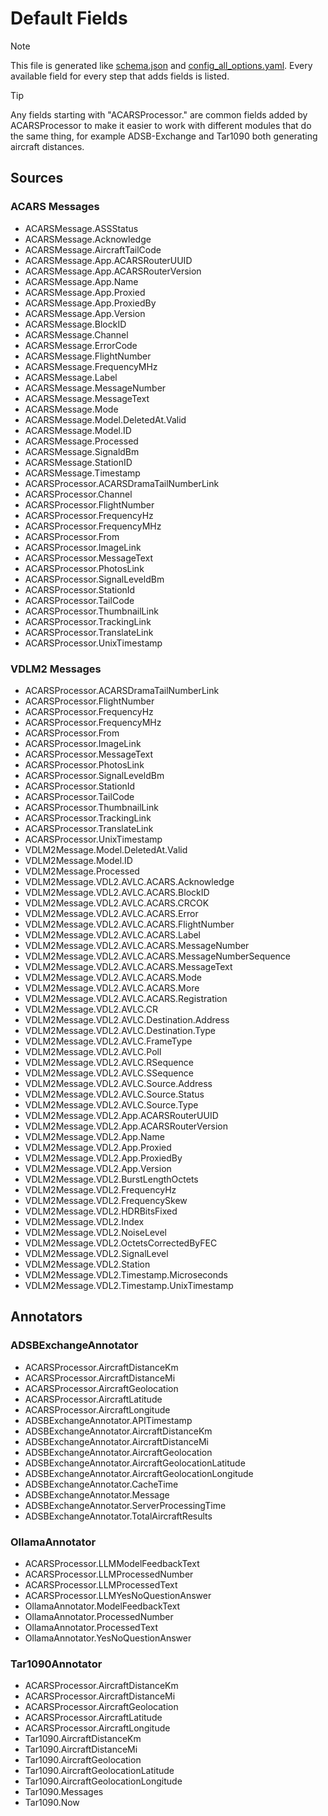 # Default Fields

> [!NOTE] 
> This file is generated like [schema.json](schema.json) and
> [config_all_options.yaml](config_all_options.yaml). Every available field for
> every step that adds fields is listed.

> [!TIP]
> Any fields starting with "ACARSProcessor." are common fields added by
> ACARSProcessor to make it easier to work with different modules that do the
> same thing, for example ADSB-Exchange and Tar1090 both generating aircraft
> distances.

## Sources

### ACARS Messages

- ACARSMessage.ASSStatus
- ACARSMessage.Acknowledge
- ACARSMessage.AircraftTailCode
- ACARSMessage.App.ACARSRouterUUID
- ACARSMessage.App.ACARSRouterVersion
- ACARSMessage.App.Name
- ACARSMessage.App.Proxied
- ACARSMessage.App.ProxiedBy
- ACARSMessage.App.Version
- ACARSMessage.BlockID
- ACARSMessage.Channel
- ACARSMessage.ErrorCode
- ACARSMessage.FlightNumber
- ACARSMessage.FrequencyMHz
- ACARSMessage.Label
- ACARSMessage.MessageNumber
- ACARSMessage.MessageText
- ACARSMessage.Mode
- ACARSMessage.Model.DeletedAt.Valid
- ACARSMessage.Model.ID
- ACARSMessage.Processed
- ACARSMessage.SignaldBm
- ACARSMessage.StationID
- ACARSMessage.Timestamp
- ACARSProcessor.ACARSDramaTailNumberLink
- ACARSProcessor.Channel
- ACARSProcessor.FlightNumber
- ACARSProcessor.FrequencyHz
- ACARSProcessor.FrequencyMHz
- ACARSProcessor.From
- ACARSProcessor.ImageLink
- ACARSProcessor.MessageText
- ACARSProcessor.PhotosLink
- ACARSProcessor.SignalLeveldBm
- ACARSProcessor.StationId
- ACARSProcessor.TailCode
- ACARSProcessor.ThumbnailLink
- ACARSProcessor.TrackingLink
- ACARSProcessor.TranslateLink
- ACARSProcessor.UnixTimestamp

### VDLM2 Messages

- ACARSProcessor.ACARSDramaTailNumberLink
- ACARSProcessor.FlightNumber
- ACARSProcessor.FrequencyHz
- ACARSProcessor.FrequencyMHz
- ACARSProcessor.From
- ACARSProcessor.ImageLink
- ACARSProcessor.MessageText
- ACARSProcessor.PhotosLink
- ACARSProcessor.SignalLeveldBm
- ACARSProcessor.StationId
- ACARSProcessor.TailCode
- ACARSProcessor.ThumbnailLink
- ACARSProcessor.TrackingLink
- ACARSProcessor.TranslateLink
- ACARSProcessor.UnixTimestamp
- VDLM2Message.Model.DeletedAt.Valid
- VDLM2Message.Model.ID
- VDLM2Message.Processed
- VDLM2Message.VDL2.AVLC.ACARS.Acknowledge
- VDLM2Message.VDL2.AVLC.ACARS.BlockID
- VDLM2Message.VDL2.AVLC.ACARS.CRCOK
- VDLM2Message.VDL2.AVLC.ACARS.Error
- VDLM2Message.VDL2.AVLC.ACARS.FlightNumber
- VDLM2Message.VDL2.AVLC.ACARS.Label
- VDLM2Message.VDL2.AVLC.ACARS.MessageNumber
- VDLM2Message.VDL2.AVLC.ACARS.MessageNumberSequence
- VDLM2Message.VDL2.AVLC.ACARS.MessageText
- VDLM2Message.VDL2.AVLC.ACARS.Mode
- VDLM2Message.VDL2.AVLC.ACARS.More
- VDLM2Message.VDL2.AVLC.ACARS.Registration
- VDLM2Message.VDL2.AVLC.CR
- VDLM2Message.VDL2.AVLC.Destination.Address
- VDLM2Message.VDL2.AVLC.Destination.Type
- VDLM2Message.VDL2.AVLC.FrameType
- VDLM2Message.VDL2.AVLC.Poll
- VDLM2Message.VDL2.AVLC.RSequence
- VDLM2Message.VDL2.AVLC.SSequence
- VDLM2Message.VDL2.AVLC.Source.Address
- VDLM2Message.VDL2.AVLC.Source.Status
- VDLM2Message.VDL2.AVLC.Source.Type
- VDLM2Message.VDL2.App.ACARSRouterUUID
- VDLM2Message.VDL2.App.ACARSRouterVersion
- VDLM2Message.VDL2.App.Name
- VDLM2Message.VDL2.App.Proxied
- VDLM2Message.VDL2.App.ProxiedBy
- VDLM2Message.VDL2.App.Version
- VDLM2Message.VDL2.BurstLengthOctets
- VDLM2Message.VDL2.FrequencyHz
- VDLM2Message.VDL2.FrequencySkew
- VDLM2Message.VDL2.HDRBitsFixed
- VDLM2Message.VDL2.Index
- VDLM2Message.VDL2.NoiseLevel
- VDLM2Message.VDL2.OctetsCorrectedByFEC
- VDLM2Message.VDL2.SignalLevel
- VDLM2Message.VDL2.Station
- VDLM2Message.VDL2.Timestamp.Microseconds
- VDLM2Message.VDL2.Timestamp.UnixTimestamp

## Annotators

### ADSBExchangeAnnotator

- ACARSProcessor.AircraftDistanceKm
- ACARSProcessor.AircraftDistanceMi
- ACARSProcessor.AircraftGeolocation
- ACARSProcessor.AircraftLatitude
- ACARSProcessor.AircraftLongitude
- ADSBExchangeAnnotator.APITimestamp
- ADSBExchangeAnnotator.AircraftDistanceKm
- ADSBExchangeAnnotator.AircraftDistanceMi
- ADSBExchangeAnnotator.AircraftGeolocation
- ADSBExchangeAnnotator.AircraftGeolocationLatitude
- ADSBExchangeAnnotator.AircraftGeolocationLongitude
- ADSBExchangeAnnotator.CacheTime
- ADSBExchangeAnnotator.Message
- ADSBExchangeAnnotator.ServerProcessingTime
- ADSBExchangeAnnotator.TotalAircraftResults

### OllamaAnnotator

- ACARSProcessor.LLMModelFeedbackText
- ACARSProcessor.LLMProcessedNumber
- ACARSProcessor.LLMProcessedText
- ACARSProcessor.LLMYesNoQuestionAnswer
- OllamaAnnotator.ModelFeedbackText
- OllamaAnnotator.ProcessedNumber
- OllamaAnnotator.ProcessedText
- OllamaAnnotator.YesNoQuestionAnswer

### Tar1090Annotator

- ACARSProcessor.AircraftDistanceKm
- ACARSProcessor.AircraftDistanceMi
- ACARSProcessor.AircraftGeolocation
- ACARSProcessor.AircraftLatitude
- ACARSProcessor.AircraftLongitude
- Tar1090.AircraftDistanceKm
- Tar1090.AircraftDistanceMi
- Tar1090.AircraftGeolocation
- Tar1090.AircraftGeolocationLatitude
- Tar1090.AircraftGeolocationLongitude
- Tar1090.Messages
- Tar1090.Now

